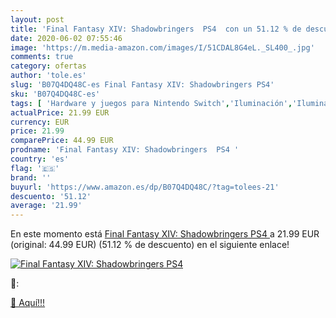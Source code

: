 ```yaml
---
layout: post
title: 'Final Fantasy XIV: Shadowbringers  PS4  con un 51.12 % de descuento'
date: 2020-06-02 07:55:46
image: 'https://m.media-amazon.com/images/I/51CDAL8G4eL._SL400_.jpg'
comments: true
category: ofertas
author: 'tole.es'
slug: 'B07Q4DQ48C-es Final Fantasy XIV: Shadowbringers PS4'
sku: 'B07Q4DQ48C-es'
tags: [ 'Hardware y juegos para Nintendo Switch','Iluminación','Iluminación de ambiente de interior','Iluminación de interior','Iluminación decorativa y para usos específicos de interior','Juegos para Nintendo Switch','Videojuegos','ps4', ]
actualPrice: 21.99 EUR
currency: EUR
price: 21.99
comparePrice: 44.99 EUR
prodname: 'Final Fantasy XIV: Shadowbringers  PS4 '
country: 'es'
flag: '🇪🇸'
brand: ''
buyurl: 'https://www.amazon.es/dp/B07Q4DQ48C/?tag=tolees-21'
descuento: '51.12'
average: '21.99'
---
```


En este momento está [Final Fantasy XIV: Shadowbringers  PS4 ](https://www.amazon.es/dp/B07Q4DQ48C/?tag=tolees-21) a 21.99 EUR (original: 44.99 EUR) (51.12 %  de descuento) en el siguiente enlace!

[![Final Fantasy XIV: Shadowbringers  PS4 ](https://m.media-amazon.com/images/I/51CDAL8G4eL._SL400_.jpg)](https://www.amazon.es/dp/B07Q4DQ48C/?tag=tolees-21)

🔎:


[🛒 Aquí!!!](https://www.amazon.es/dp/B07Q4DQ48C/?tag=tolees-21)
